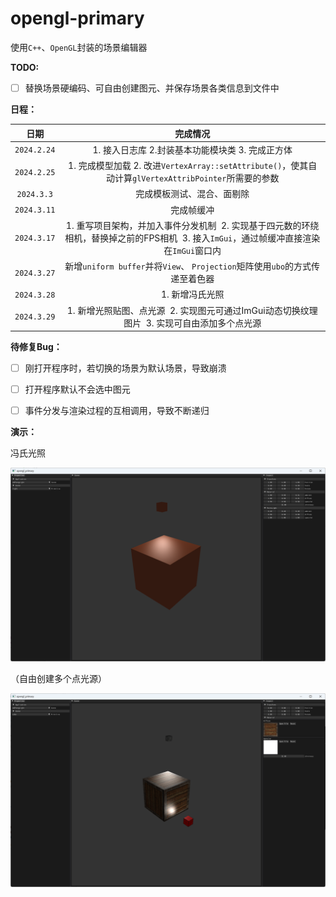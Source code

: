 # opengl-primary
使用`C++`、`OpenGL`封装的场景编辑器



**TODO:**

- [ ] 替换场景硬编码、可自由创建图元、并保存场景各类信息到文件中



**日程：**

|    日期     |                           完成情况                           |
| :---------: | :----------------------------------------------------------: |
| `2024.2.24` |       1. 接入日志库 2.封装基本功能模块类 3. 完成正方体       |
| `2024.2.25` | 1. 完成模型加载 2. 改进`VertexArray::setAttribute()`，使其自动计算`glVertexAttribPointer`所需要的参数 |
| `2024.3.3`  |                  完成模板测试、混合、面剔除                  |
| `2024.3.11` |                          完成帧缓冲                          |
| `2024.3.17` | 1. 重写项目架构，并加入事件分发机制  2. 实现基于四元数的环绕相机，替换掉之前的FPS相机  3. 接入`ImGui`，通过帧缓冲直接渲染在`ImGui`窗口内 |
| `2024.3.27` | 新增`uniform buffer`并将`View`、 `Projection`矩阵使用`ubo`的方式传递至着色器 |
| `2024.3.28` |                       1. 新增冯氏光照                        |
| `2024.3.29` | 1. 新增光照贴图、点光源  2. 实现图元可通过ImGui动态切换纹理图片  3. 实现可自由添加多个点光源 |



**待修复Bug：**

- [ ] 刚打开程序时，若切换的场景为默认场景，导致崩溃
- [ ] 打开程序默认不会选中图元
- [ ] 事件分发与渲染过程的互相调用，导致不断递归



**演示：**

冯氏光照

![image-20240328183154922](image/README/image-20240328183154922.png)

（自由创建多个点光源）

![image-20240329205643433](image/README/image-20240329205643433.png)
